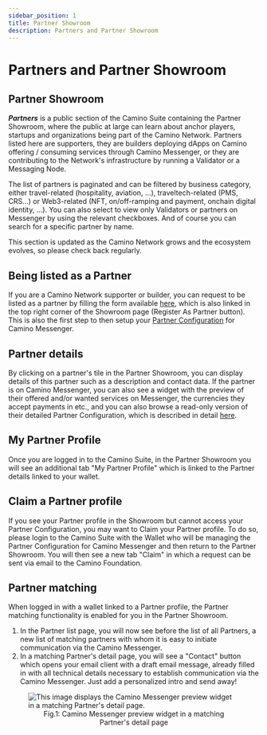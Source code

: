 ```yaml
---
sidebar_position: 1
title: Partner Showroom
description: Partners and Partner Showroom
---
```


# Partners and Partner Showroom

## Partner Showroom

**_Partners_** is a public section of the Camino Suite containing the Partner Showroom, where the public at large can learn about anchor players, startups and organizations being part of the Camino Network. Partners listed here are supporters, they are builders deploying dApps on Camino offering / consuming services through Camino Messenger, or they are contributing to the Network's infrastructure by running a Validator or a Messaging Node.

The list of partners is paginated and can be filtered by business category, either travel-related (hospitality, aviation, ...), traveltech-related (PMS, CRS...) or Web3-related (NFT, on/off-ramping and payment, onchain digital identity, ...). You can also select to view only Validators or partners on Messenger by using the relevant checkboxes. And of course you can search for a specific partner by name.

This section is updated as the Camino Network grows and the ecosystem evolves, so please check back regularly.

## Being listed as a Partner

If you are a Camino Network supporter or builder, you can request to be listed as a partner by filling the form available [here](https://9gp400vrnwo.typeform.com/supporter), which is also linked in the top right corner of the Showroom page (Register As Partner button). This is also the first step to then setup your [Partner Configuration](../partners/partner-config) for Camino Messenger.

## Partner details

By clicking on a partner's tile in the Partner Showroom, you can display details of this partner such as a description and contact data. If the partner is on Camino Messenger, you can also see a widget with the preview of their offered and/or wanted services on Messenger, the currencies they accept payments in etc., and you can also browse a read-only version of their detailed Partner Configuration, which is described in detail [here](../partners/partner-config).

## My Partner Profile

Once you are logged in to the Camino Suite, in the Partner Showroom you will see an additional tab "My Partner Profile" which is linked to the Partner details linked to your wallet.

## Claim a Partner profile

If you see your Partner profile in the Showroom but cannot access your Partner Configuration, you may want to Claim your Partner profile. To do so, please login to the Camino Suite with the Wallet who will be managing the Partner Configuration for Camino Messenger and then return to the Partner Showroom. You will then see a new tab "Claim" in which a request can be sent via email to the Camino Foundation.

## Partner matching

When logged in with a wallet linked to a Partner profile, the Partner matching functionality is enabled for you in the Partner Showroom.

1. In the Partner list page, you will now see before the list of all Partners, a new list of matching partners with whom it is easy to initiate communication via the Camino Messenger.
2. In a matching Partner's detail page, you will see a "Contact" button which opens your email client with a draft email message, already filled in with all technical details necessary to establish communication via the Camino Messenger. Just add a personalized intro and send away!

<figure>
<img src="/img/partners/match_widget.png" alt="This image displays the Camino Messenger preview widget in a matching Partner's detail page."/>
<figcaption align="center">Fig.1: Camino Messenger preview widget in a matching Partner's detail page</figcaption>
</figure>
